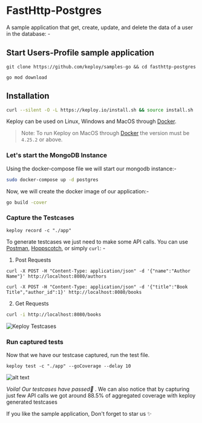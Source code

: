 # FastHttp-Postgres

A sample application that get, create, update, and delete the data of a user in the database: - 

## Start Users-Profile sample application
```
git clone https://github.com/keploy/samples-go && cd fasthttp-postgres

go mod download
```

## Installation

```bash
curl --silent -O -L https://keploy.io/install.sh && source install.sh
```

Keploy can be used on Linux, Windows and MacOS through [Docker](https://docs.docker.com/engine/install/).

> Note: To run Keploy on MacOS through [Docker](https://docs.docker.com/desktop/release-notes/#4252) the version must be ```4.25.2``` or above.

### Let's start the MongoDB Instance
Using the docker-compose file we will start our mongodb instance:-
```bash
sudo docker-compose up -d postgres
```

Now, we will create the docker image of our application:-

```bash
go build -cover
```

### Capture the Testcases

```shell
keploy record -c "./app"
```

To generate testcases we just need to make some API calls. You can use [Postman](https://www.postman.com/), [Hoppscotch](https://hoppscotch.io/), or simply `curl`: -

1. Post Requests
```shell
curl -X POST -H "Content-Type: application/json" -d '{"name":"Author Name"}' http://localhost:8080/authors

curl -X POST -H "Content-Type: application/json" -d '{"title":"Book Title","author_id":1}' http://localhost:8080/books
```

2. Get Requests
```bash
curl -i http://localhost:8080/books
```

![Keploy Testcases](./img/testcases.png)

### Run captured tests

Now that we have our testcase captured, run the test file.

```shell
keploy test -c "./app" --goCoverage --delay 10
```

![alt text](./img/testrun.png)

_Voila! Our testcases have passed🥳_ . We can also notice that by capturing just few API calls we got around 88.5% of aggregated coverage with keploy generated testcases

If you like the sample application, Don't forget to star us ✨

